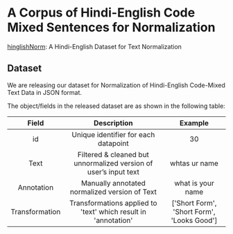 # A Corpus of Hindi-English Code Mixed Sentences for Normalization
[hinglishNorm](https://github.com/piyushmakhija5/hinglishNorm/tree/master/dataset): A Hindi-English Dataset for Text Normalization

## Dataset

We are releasing our dataset for Normalization of Hindi-English Code-Mixed Text Data in JSON format.

The object/fields in the released dataset are as shown in the following table:

| Field  | Description | Example |
| :----: |:-----------:| :-----: |
| id     | Unique identifier for each datapoint | 30 |
| Text   | Filtered & cleaned but unnormalized version of user’s input text | whtas ur name |
| Annotation | Manually annotated normalized version of Text | what is your name |
| Transformation | Transformations applied to 'text' which result in 'annotation' | ['Short Form', 'Short Form', 'Looks Good'] |
